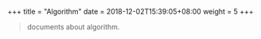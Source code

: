 +++
title = "Algorithm"
date =  2018-12-02T15:39:05+08:00
weight = 5
+++

> documents about algorithm.    
